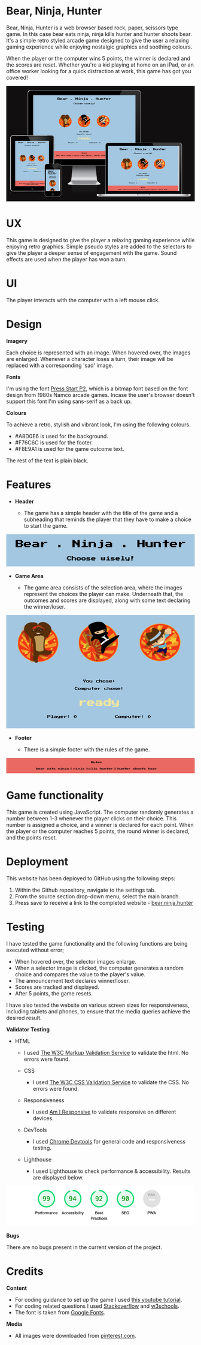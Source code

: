 # Bear, Ninja, Hunter

Bear, Ninja, Hunter is a web browser based rock, paper, scissors type game. In this case bear eats ninja, ninja kills hunter and hunter shoots bear. It's a simple retro styled arcade game designed to give the user a relaxing gaming experience while enjoying nostalgic graphics and soothing colours. 

When the player or the computer wins 5 points, the winner is declared and the scores are reset. Whether you're a kid playing at home on an iPad, or an office worker looking for a quick distraction at work, this game has got you covered!

![responsive-design](assets/images-readme/responsive-design.png)

# UX

This game is designed to give the player a relaxing gaming experience while enjoying retro graphics. Simple pseudo styles are added to the selectors to give the player a deeper sense of engagement with the game. Sound effects are used when the player has won a turn.

# UI

The player interacts with the computer with a left mouse click.

# Design

**Imagery**

Each choice is represented with an image. When hovered over, the images are enlarged. Whenever a character loses a turn, their image will be replaced with a corresponding 'sad' image.

**Fonts**

I'm using the font [Press Start P2](https://fonts.google.com/specimen/Press+Start+2P), which is a bitmap font based on the font design from 1980s Namco arcade games. Incase the user's browser doesn't support this font I'm using sans-serif as a back up.

**Colours**

To achieve a retro, stylish and vibrant look, I'm using the following colours.

- #A8D0E6 is used for the background.
- #F76C6C is used for the footer.
- #F8E9A1 is used for the game outcome text.

The rest of the text is plain black.

# Features

* **Header**

    - The game has a simple header with the title of the game and a subheading that reminds the player that they have to make a choice to start the game.

![header](assets/images-readme/header.png)

* **Game Area**

    - The game area consists of the selection area, where the images represent the choices the player can make. Underneath that, the outcomes and scores are displayed, along with some text declaring the winner/loser.

![game area](assets/images-readme/game-area.png) 

* **Footer**

    -  There is a simple footer with the rules of the game.

![footer](assets/images-readme/footer.png)

# Game functionality

This game is created using JavaScript. The computer randomly generates a number between 1-3 whenever the player clicks on their choice. This number is assigned a choice, and a winner is declared for each point. When the player or the computer reaches 5 points, the round winner is declared, and the points reset.

# Deployment

This website has been deployed to GitHub using the following steps:

1. Within the Github repository, navigate to the settings tab.
2. From the source section drop-down menu, select the main branch.
3. Press save to receive a link to the completed website - [bear.ninja.hunter](https://axelzwaans.github.io/bear.ninja.hunter/)

# Testing

I have tested the game functionality and the following functions are being executed without error;

  - When hovered over, the selector images enlarge.
  - When a selector image is clicked, the computer generates a random choice and compares the value to the player's value.
  - The announcement text declares winner/loser.
  - Scores are tracked and displayed.
  - After 5 points, the game resets.

I have also tested the website on various screen sizes for responsiveness, including tablets and phones, to ensure that the media queries achieve the desired result. 

**Validator Testing**

 - HTML
     - I used [The W3C Markup Validation Service](https://validator.w3.org/) to validate the html. No errors were found.

   - CSS
     - I used [The W3C CSS Validation Service](https://jigsaw.w3.org/css-validator/) to validate the CSS. No errors were found.

   - Responsiveness
     - I used [Am I Responsive](http://ami.responsivedesign.is/) to validate responsive on different devices.

   - DevTools
     - I used [Chrome Devtools](https://developer.chrome.com/docs/devtools/) for general code and responsiveness testing.

   - Lighthouse
     - I used Lighthouse to check performance & accessibility. Results are displayed below.

![Lighthouse](assets/images-readme/lighthouse.png)

**Bugs**

There are no bugs present in the current version of the project. 

# Credits

**Content**

  - For coding guidance to set up the game I used [this youtube tutorial](https://www.youtube.com/watch?v=RwFeg0cEZvQ&t=568s).
  - For coding related questions I used [Stackoverflow](https://stackoverflow.com/) and [w3schools](https://www.w3schools.com/).
  - The font is taken from [Google Fonts](https://fonts.google.com/).

**Media**

  - All images were downloaded from [pinterest.com](www.pinterest.com). 



